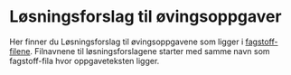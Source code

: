 Løsningsforslag til øvingsoppgaver
==================================
Her finner du Løsningsforslag til øvingsoppgavene som ligger i [fagstoff-filene](https://github.com/fagstoff/ProgMod/tree/master/Fagstoff). Filnavnene til løsningsforslagene starter med samme navn som fagstoff-fila hvor oppgaveteksten ligger.